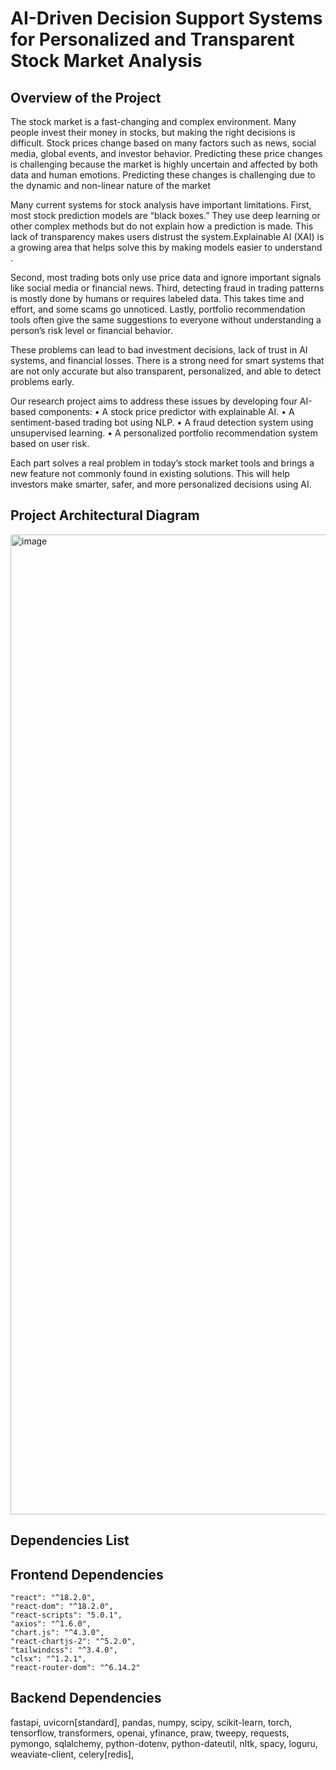 
# AI-Driven Decision Support Systems for Personalized and Transparent Stock Market Analysis

## Overview of the Project

The stock market is a fast-changing and complex environment. Many people invest their money in stocks, but making the right decisions is difficult. Stock prices change based on many factors such as news, social media, global events, and investor behavior. Predicting these price changes is challenging because the market is highly uncertain and affected by both data and human emotions. Predicting these changes is challenging due to the dynamic and non-linear nature of the market

Many current systems for stock analysis have important limitations. First, most stock prediction models are “black boxes.” They use deep learning or other complex methods but do not explain how a prediction is made. This lack of transparency makes users distrust the system.Explainable AI (XAI) is a growing area that helps solve this by making models easier to understand .

Second, most trading bots only use price data and ignore important signals like social media or financial news. Third, detecting fraud in trading patterns is mostly done by humans or requires labeled data. This takes time and effort, and some scams go unnoticed. Lastly, portfolio recommendation tools often give the same suggestions to everyone without understanding a person’s risk level or financial behavior.

These problems can lead to bad investment decisions, lack of trust in AI systems, and financial losses. There is a strong need for smart systems that are not only accurate but also transparent, personalized, and able to detect problems early.

Our research project aims to address these issues by developing four AI-based components:
• A stock price predictor with explainable AI.
• A sentiment-based trading bot using NLP.
• A fraud detection system using unsupervised learning.
• A personalized portfolio recommendation system based on user risk.

Each part solves a real problem in today’s stock market tools and brings a new feature not commonly found in existing solutions. This will help investors make smarter, safer, and more personalized decisions using AI.

## Project Architectural Diagram

<img width="2119" height="1568" alt="image" src="https://github.com/user-attachments/assets/46e603b4-b8d3-4602-84b8-50d228647cb1" />


## Dependencies List 

## Frontend Dependencies

    "react": "^18.2.0",
    "react-dom": "^18.2.0",
    "react-scripts": "5.0.1",
    "axios": "^1.6.0",                 
    "chart.js": "^4.3.0",              
    "react-chartjs-2": "^5.2.0",       
    "tailwindcss": "^3.4.0",          
    "clsx": "^1.2.1",                  
    "react-router-dom": "^6.14.2"   

## Backend Dependencies

fastapi,
uvicorn[standard],
pandas,
numpy,
scipy,
scikit-learn,
torch,
tensorflow,
transformers,
openai,
yfinance,
praw,
tweepy,
requests,
pymongo,
sqlalchemy,
python-dotenv,
python-dateutil,
nltk,
spacy,
loguru,
weaviate-client,
celery[redis],
